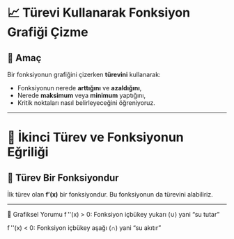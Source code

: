 # 📈 Türevi Kullanarak Fonksiyon Grafiği Çizme

## 🎯 Amaç

Bir fonksiyonun grafiğini çizerken **türevini** kullanarak:
- Fonksiyonun nerede **arttığını** ve **azaldığını**,
- Nerede **maksimum** veya **minimum** yaptığını,
- Kritik noktaları nasıl belirleyeceğini öğreniyoruz.

---
# 📘 İkinci Türev ve Fonksiyonun Eğriliği

## 🔁 Türev Bir Fonksiyondur

İlk türev olan **f′(x)** bir fonksiyondur. Bu fonksiyonun da türevini alabiliriz.

---
🧭 Grafiksel Yorumu
f ''(x) > 0: Fonksiyon içbükey yukarı (∪) yani “su tutar”

f ''(x) < 0: Fonksiyon içbükey aşağı (∩) yani “su akıtır”
